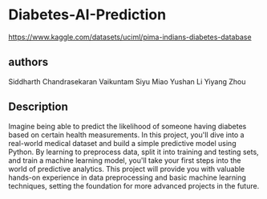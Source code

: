 # Diabetes-AI-Prediction
https://www.kaggle.com/datasets/uciml/pima-indians-diabetes-database

## authors
Siddharth Chandrasekaran Vaikuntam
Siyu Miao
Yushan Li
Yiyang Zhou

## Description
Imagine being able to predict the likelihood of someone having diabetes based on certain health measurements. In this project, you'll dive into a real-world medical dataset and build a simple predictive model using Python. By learning to preprocess data, split it into training and testing sets, and train a machine learning model, you'll take your first steps into the world of predictive analytics. This project will provide you with valuable hands-on experience in data preprocessing and basic machine learning techniques, setting the foundation for more advanced projects in the future.
